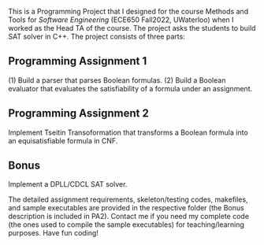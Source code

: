 This is a Programming Project that I designed for the course Methods and Tools for *Software Engineering* (ECE650 Fall2022, UWaterloo) when I worked as the Head TA of the course. The project asks the students to build SAT solver in C++. The project consists of three parts:

## Programming Assignment 1
(1) Build a parser that parses Boolean formulas.
(2) Build a Boolean evaluator that evaluates the satisfiability of a formula under an assignment.

## Programming Assignment 2
Implement Tseitin Transoformation that transforms a Boolean formula into an equisatisfiable formula in CNF.

## Bonus
Implement a DPLL/CDCL SAT solver.


The detailed assignment requirements, skeleton/testing codes, makefiles, and sample executables are provided in the respective folder (the Bonus description is included in PA2). Contact me if you need my complete code (the ones used to compile the sample executables) for teaching/learning purposes. Have fun coding!